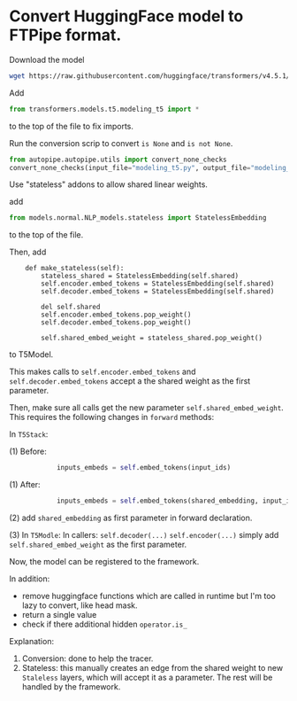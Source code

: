 # Convert HuggingFace model to FTPipe format.

Download the model
```sh
wget https://raw.githubusercontent.com/huggingface/transformers/v4.5.1/src/transformers/models/t5/modeling_t5.py
```

Add
```python
from transformers.models.t5.modeling_t5 import *
```
to the top of the file to fix imports.

Run the conversion scrip to convert `is None` and `is not None`.

```python
from autopipe.autopipe.utils import convert_none_checks
convert_none_checks(input_file="modeling_t5.py", output_file="modeling_t5.py")
```

Use "stateless" addons to allow shared linear weights.

add
```python
from models.normal.NLP_models.stateless import StatelessEmbedding
```
to the top of the file.

Then, add
```
    def make_stateless(self):
        stateless_shared = StatelessEmbedding(self.shared)
        self.encoder.embed_tokens = StatelessEmbedding(self.shared)
        self.decoder.embed_tokens = StatelessEmbedding(self.shared)

        del self.shared
        self.encoder.embed_tokens.pop_weight()
        self.decoder.embed_tokens.pop_weight()

        self.shared_embed_weight = stateless_shared.pop_weight()
```
to T5Model.

This makes calls to `self.encoder.embed_tokens` and `self.decoder.embed_tokens` accept a the shared weight as the first parameter.

Then, make sure all calls get the new parameter  `self.shared_embed_weight`.
This requires the following changes in `forward` methods:

In `T5Stack`:

(1) Before:
```python
            inputs_embeds = self.embed_tokens(input_ids)
```

(1) After:
```python
            inputs_embeds = self.embed_tokens(shared_embedding, input_ids)
```

(2) add `shared_embedding` as first parameter in forward declaration.


(3) In `T5Modle`:
In callers:
`self.decoder(...)`
`self.encoder(...)`
simply add `self.shared_embed_weight` as the first parameter.

Now, the model can be registered to the framework. 

In addition: 
 - remove huggingface functions which are called in runtime but I'm too lazy to convert, like head mask.
 - return a single value
 - check if there additional hidden `operator.is_`

Explanation: 
1. Conversion: done to help the tracer.
2. Stateless: this manually creates an edge from the shared weight to new `Staleless` layers, which will accept it as a parameter.
The rest will be handled by the framework.




